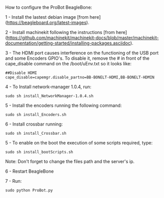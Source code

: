 How to configure the ProBot BeagleBone:

1 - Install the lastest debian image [from here]
(https://beagleboard.org/latest-images). 

2 - Install machinekit following the instructions [from here] (https://github.com/machinekit/machinekit-docs/blob/master/machinekit-documentation/getting-started/installing-packages.asciidoc).

3 - The HDMI port causes interference on the functioning of the USB port and some Encoders GPIO's. To disable it, remove the # in front of the cape_disable command on the /boot/uEnv.txt so it looks like: 

    ##Disable HDMI
    cape_disable=capemgr.disable_partno=BB-BONELT-HDMI,BB-BONELT-HDMIN

4 - To Install network-manager 1.0.4, run:

	sudo sh install_NetworkManager-1.0.4.sh
	
5 -  Install the encoders running the following command:

	sudo sh install_Encoders.sh
	
6 -  Install crossbar running:

	sudo sh install_Crossbar.sh

5 - To enable on the boot the execution of some scripts required, type:

	sudo sh install_bootScripts.sh 
	
Note: Don't forget to change the files path and the server's ip.

6 - Restart BeagleBone	

7 - Run:

	sudo python ProBot.py
